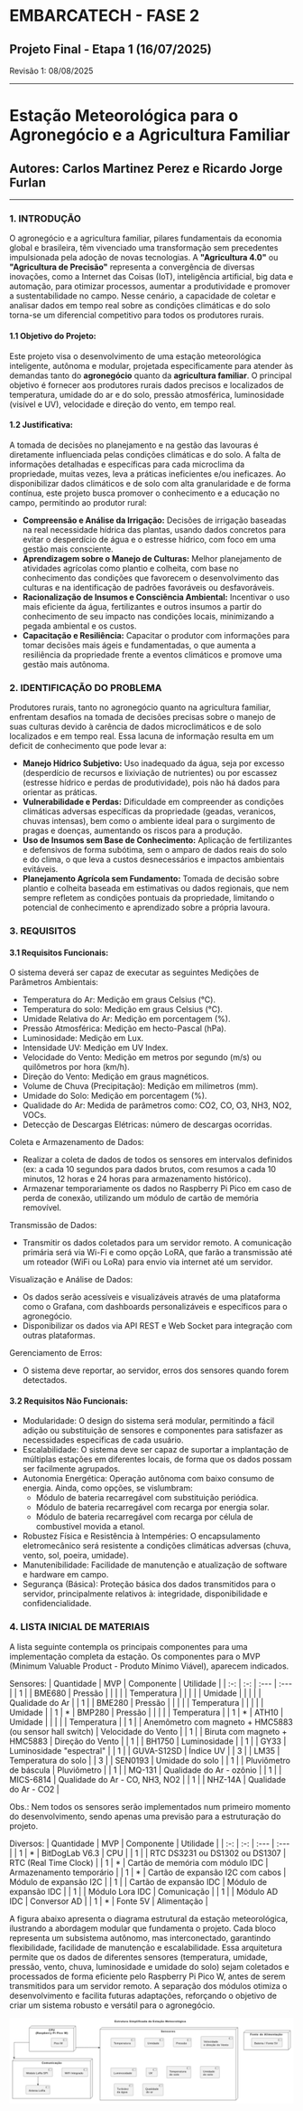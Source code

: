 # EMBARCATECH - FASE 2

## Projeto Final - Etapa 1 (16/07/2025)
Revisão 1: 08/08/2025

---

# Estação Meteorológica para o Agronegócio e a Agricultura Familiar

## Autores:                     Carlos Martinez Perez e Ricardo Jorge Furlan

---

### 1. INTRODUÇÃO

O agronegócio e a agricultura familiar, pilares fundamentais da economia global e brasileira, têm vivenciado uma transformação sem precedentes impulsionada pela adoção de novas tecnologias. A **"Agricultura 4.0"** ou **"Agricultura de Precisão"** representa a convergência de diversas inovações, como a Internet das Coisas (IoT), inteligência artificial, big data e automação, para otimizar processos, aumentar a produtividade e promover a sustentabilidade no campo. Nesse cenário, a capacidade de coletar e analisar dados em tempo real sobre as condições climáticas e do solo torna-se um diferencial competitivo para todos os produtores rurais.

#### 1.1 Objetivo do Projeto:

Este projeto visa o desenvolvimento de uma estação meteorológica inteligente, autônoma e modular, projetada especificamente para atender às demandas tanto do **agronegócio** quanto da **agricultura familiar**. O principal objetivo é fornecer aos produtores rurais dados precisos e localizados de temperatura, umidade do ar e do solo, pressão atmosférica, luminosidade (visível e UV), velocidade e direção do vento, em tempo real.  

#### 1.2 Justificativa:

A tomada de decisões no planejamento e na gestão das lavouras é diretamente influenciada pelas condições climáticas e do solo. A falta de informações detalhadas e específicas para cada microclima da propriedade, muitas vezes, leva a práticas ineficientes e/ou ineficazes. Ao disponibilizar dados climáticos e de solo com alta granularidade e de forma contínua, este projeto busca promover o conhecimento e a educação no campo, permitindo ao produtor rural:

* **Compreensão e Análise da Irrigação:** Decisões de irrigação baseadas na real necessidade hídrica das plantas, usando dados concretos para evitar o desperdício de água e o estresse hídrico, com foco em uma gestão mais consciente.
* **Aprendizagem sobre o Manejo de Culturas:** Melhor planejamento de atividades agrícolas como plantio e colheita, com base no conhecimento das condições que favorecem o desenvolvimento das culturas e na identificação de padrões favoráveis ou desfavoráveis.
* **Racionalização de Insumos e Consciência Ambiental:** Incentivar o uso mais eficiente da água, fertilizantes e outros insumos a partir do conhecimento de seu impacto nas condições locais, minimizando a pegada ambiental e os custos.
* **Capacitação e Resiliência:** Capacitar o produtor com informações para tomar decisões mais ágeis e fundamentadas, o que aumenta a resiliência da propriedade frente a eventos climáticos e promove uma gestão mais autônoma.

### 2. IDENTIFICAÇÃO DO PROBLEMA

Produtores rurais, tanto no agronegócio quanto na agricultura familiar, enfrentam desafios na tomada de decisões precisas sobre o manejo de suas culturas devido à carência de dados microclimáticos e de solo localizados e em tempo real. Essa lacuna de informação resulta em um deficit de conhecimento que pode levar a:

* **Manejo Hídrico Subjetivo:** Uso inadequado da água, seja por excesso (desperdício de recursos e lixiviação de nutrientes) ou por escassez (estresse hídrico e perdas de produtividade), pois não há dados para orientar as práticas.
* **Vulnerabilidade e Perdas:** Dificuldade em compreender as condições climáticas adversas específicas da propriedade (geadas, veranicos, chuvas intensas), bem como o ambiente ideal para o surgimento de pragas e doenças, aumentando os riscos para a produção.
* **Uso de Insumos sem Base de Conhecimento:** Aplicação de fertilizantes e defensivos de forma subótima, sem o amparo de dados reais do solo e do clima, o que leva a custos desnecessários e impactos ambientais evitáveis.
* **Planejamento Agrícola sem Fundamento:** Tomada de decisão sobre plantio e colheita baseada em estimativas ou dados regionais, que nem sempre refletem as condições pontuais da propriedade, limitando o potencial de conhecimento e aprendizado sobre a própria lavoura.

### 3.  REQUISITOS

#### 3.1 Requisitos Funcionais:

O sistema deverá ser capaz de executar as seguintes Medições de
Parâmetros Ambientais:
- Temperatura do Ar: Medição em graus Celsius (°C).
- Temperatura do solo: Medição em graus Celsius (°C).
- Umidade Relativa do Ar: Medição em porcentagem (%).
- Pressão Atmosférica: Medição em hecto-Pascal (hPa).
- Luminosidade: Medição em Lux.
- Intensidade UV: Medição em UV Index.
- Velocidade do Vento: Medição em metros por segundo (m/s) ou quilômetros por hora (km/h).
- Direção do Vento: Medição em graus magnéticos.
- Volume de Chuva (Precipitação): Medição em milímetros (mm).
- Umidade do Solo: Medição em porcentagem (%).
- Qualidade do Ar: Medida de parâmetros como: CO2, CO, O3, NH3, NO2, VOCs.
- Detecção de Descargas Elétricas: número de descargas ocorridas.

Coleta e Armazenamento de Dados:
- Realizar a coleta de dados de todos os sensores em intervalos definidos (ex: a cada 10 segundos para dados brutos, com resumos a cada 10 minutos, 12 horas e 24 horas para armazenamento histórico).
- Armazenar temporariamente os dados no Raspberry Pi Pico em caso de perda de conexão, utilizando um módulo de cartão de memória removível.  

Transmissão de Dados:
- Transmitir os dados coletados para um servidor remoto. A comunicação primária será via Wi-Fi e como opção LoRA, que farão a transmissão até um roteador (WiFi ou LoRa) para envio via internet até um servidor.

Visualização e Análise de Dados:
- Os dados serão acessíveis e visualizáveis através de uma plataforma como o Grafana, com dashboards personalizáveis e específicos para o agronegócio.
- Disponibilizar os dados via API REST e Web Socket para integração com outras plataformas.

Gerenciamento de Erros:
- O sistema deve reportar, ao servidor, erros dos sensores quando forem detectados.

#### 3.2 Requisitos Não Funcionais:
- Modularidade: O design do sistema será modular, permitindo a fácil adição ou substituição de sensores e componentes para satisfazer as necessidades especificas de cada usuário.
- Escalabilidade: O sistema deve ser capaz de suportar a implantação de múltiplas estações em diferentes locais, de forma que os dados possam ser facilmente agrupados.
- Autonomia Energética: Operação autônoma com baixo consumo de energia.
  Ainda, como opções, se vislumbram:
    - Módulo de bateria recarregável com substituição periódica.
    - Módulo de bateria recarregável com recarga por energia solar.
    - Módulo de bateria recarregável com recarga por célula de combustível movida a etanol.
- Robustez Física e Resistência à Intempéries: O encapsulamento eletromecânico será resistente a condições climáticas adversas (chuva, vento, sol, poeira, umidade).
- Manutenibilidade: Facilidade de manutenção e atualização de software e hardware em campo.
- Segurança (Básica): Proteção básica dos dados transmitidos para o servidor, principalmente relativos à: integridade, disponibilidade e confidencialidade.

### 4. LISTA INICIAL DE MATERIAIS
A lista seguinte contempla os principais componentes para uma implementação completa da estação. Os componentes para o MVP (Minimum Valuable Product - Produto Mínimo Viável), aparecem indicados.  

Sensores:
| Quantidade | MVP | Componente | Utilidade |
| :-: | :-: | :--- | :--- |
| 1 |   | BME680                                                   | Pressão |
|   |   |                                                          | Temperatura |
|   |   |                                                          | Umidade |
|   |   |                                                          | Qualidade do Ar |
| 1 |   | BME280                                                   | Pressão |
|   |   |                                                          | Temperatura |
|   |   |                                                          | Umidade |
| 1 | * | BMP280                                                   | Pressão |
|   |   |                                                          | Temperatura |
| 1 | * | ATH10                                                    | Umidade |
|   |   |                                                          | Temperatura |
| 1 |   | Anemômetro com magneto + HMC5883 (ou sensor hall switch) | Velocidade do Vento |
| 1 |   | Biruta com magneto + HMC5883                             | Direção do Vento |
| 1 |   | BH1750                                                   | Luminosidade |
| 1 |   | GY33                                                     | Luminosidade "espectral" |
| 1 |   | GUVA-S12SD                                               | Índice UV |
| 3 |   | LM35                                                     | Temperatura do solo |
| 3 |   | SEN0193                                                  | Umidade do solo |
| 1 |   | Pluviômetro de báscula                                   | Pluviômetro |
| 1 |   | MQ-131                                                   | Qualidade do Ar - ozônio |
| 1 |   | MICS-6814                                                | Qualidade do Ar - CO, NH3, NO2 |
| 1 |   | NHZ-14A                                                  | Qualidade do Ar - CO2 |

Obs.: Nem todos os sensores serão implementados num primeiro momento do desenvolvimento, sendo apenas uma previsão para a estruturação do projeto.

Diversos:
| Quantidade | MVP | Componente | Utilidade |
| :-: | :-: | :--- | :--- |
| 1 | * | BitDogLab V6.3                   | CPU |
| 1 |   | RTC DS3231 ou DS1302 ou DS1307   | RTC (Real Time Clock) |
| 1 | * | Cartão de memória com módulo IDC | Armazenamento temporário |
| 1 | * | Cartão de expansão I2C com cabos | Módulo de expansão I2C |
| 1 |   | Cartão de expansão IDC           | Módulo de expansão IDC |
| 1 |   | Módulo Lora IDC                  | Comunicação |
| 1 |   | Módulo AD IDC                    | Conversor AD  |
| 1 | * | Fonte 5V                         | Alimentação |

A figura abaixo apresenta o diagrama estrutural da estação meteorológica, ilustrando a abordagem modular que fundamenta o projeto.
Cada bloco representa um subsistema autônomo, mas interconectado, garantindo flexibilidade, facilidade de manutenção e escalabilidade.
Essa arquitetura permite que os dados de diferentes sensores (temperatura, umidade, pressão, vento, chuva, luminosidade e umidade do solo) sejam coletados e processados de forma eficiente pelo Raspberry Pi Pico W, antes de serem transmitidos para um servidor remoto. A separação dos módulos otimiza o desenvolvimento e facilita futuras adaptações, reforçando o objetivo de criar um sistema robusto e versátil para o agronegócio.

![Estrutura Simplificada da Estação Meteorológica](../Etapa2/assets/Diagrama_Estrutural_Simplificado.png)
